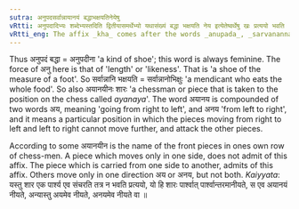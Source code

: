 ```yaml
---
sutra: अनुपदसर्वान्नायानयं बद्धाभक्षयतिनेयेषु
vRtti: अनुपदादिभ्यः शब्देभ्यस्तदिति द्वितीयासमर्थेभ्यो यथासंख्यं बद्धा भक्षयति नेय इत्येतेष्वर्थेषु खः प्रत्ययो भवति ॥
vRtti_eng: The affix _kha_ comes after the words _anupada_, _sarvananna_, and _ayanaya_, being in the second case in construction, in the senses of 'so bound', 'eating that', and 'to carry thereto' respectively.
---
```

Thus अनुपदं बद्धा = अनुपदीना 'a kind of shoe'; this word is always feminine. The force of अनु here is that of 'length' or 'likeness'. That is 'a shoe of the measure of a foot'. So सर्वान्नानि भक्षयति = सर्वान्नानोभिक्षुः 'a mendicant who eats the whole food'. So also अयानयीनः शारः 'a chessman or piece that is taken to the position on the chess called _ayanaya_'. The word अयानय is compounded of two words अय, meaning 'going from right to left', and अनय 'from left to right', and it means a particular position in which the pieces moving from right to left and left to right cannot move further, and attack the other pieces.

According to some अयानयीन is the name of the front pieces in ones own row of chess-men. A piece which moves only in one side, does not admit of this affix. The piece which is carried from one side to another, admits of this affix. Others move only in one direction अय or अनय, but not both. _Kaiyyata_: यस्तु शार एक पार्श्य एव संचरति तत्र न भवति प्रत्ययो, यो हि शारः पार्श्वात् पार्श्वान्तरमानीयते, स एव अयानयं नीयते, अन्यास्तु अयमेव नीयते, अनयमेव नीयते वा ॥
